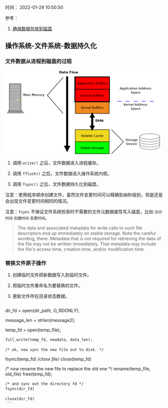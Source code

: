 时间： 2022-01-29 10:50:50

参考：

1. [确保数据存放到磁盘](https://lwn.net/Articles/457667/)

## 操作系统-文件系统-数据持久化

### 文件数据从进程到磁盘的过程

![](../../img/os/write_file.png)

1. 调用 `write()` 之后，文件数据进入进程缓存。

2. 调用 `fflush()` 之后，文件数据进入操作系统内核。

3. 调用 `fsync()` 之后，文件数据持久化到磁盘。

注意：使用程序顺序创建文件，虽然文件变更时间可以精确到纳秒级别，但是还是会出现文件变更时间相同的情况。

注意：`fsync` 不保证文件系统检索时不需要的文件元数据属性写入磁盘，比如 `访问时间` `创建时间` `变更时间`。

> The data and associated metadata for write calls to such file descriptors end up immediately on stable storage. Note the careful wording, there. Metadata that is not required for retrieving the data of the file may not be written immediately. That metadata may include the file's access time, creation time, and/or modification time.

### 替换文件原子操作

1. 创建临时文件把新数据写入到临时文件。
2. 把临时文件重命名为要替换的文件。
3. 更新文件所在目录状态数据。

    ```c
    
dir_fd = open(dir_path, O_RDONLY);
    
message_len = strlen(message2);
    
temp_fd = open(temp_file);
    
    full_write(temp_fd, newdata, data_len);
    
    /* ok, now sync the new file out to disk. */
fsync(temp_fd) 
    /*close file*/
    close(temp_fd) 
    
/* now rename the new file to replace the old one */
    rename(temp_file, old_file)
    free(temp_fd);

    /* and sync out the directory fd */
    fsync(dir_fd)
    
    close(dir_fd)
    ```
